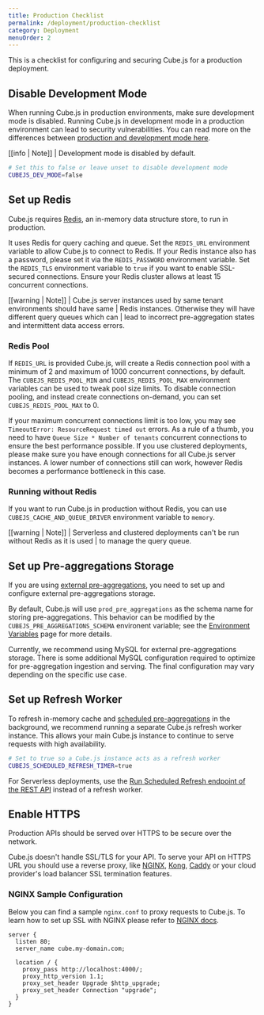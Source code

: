 ```yaml
---
title: Production Checklist
permalink: /deployment/production-checklist
category: Deployment
menuOrder: 2
---
```


This is a checklist for configuring and securing Cube.js for a production
deployment.

## Disable Development Mode

When running Cube.js in production environments, make sure development mode is
disabled. Running Cube.js in development mode in a production environment can
lead to security vulnerabilities. You can read more on the differences between
[production and development mode here][link-cubejs-dev-vs-prod].

[link-cubejs-dev-vs-prod]: /configuration/overview#development-mode

<!-- prettier-ignore-start -->
[[info | Note]]
| Development mode is disabled by default.
<!-- prettier-ignore-end -->

```bash
# Set this to false or leave unset to disable development mode
CUBEJS_DEV_MODE=false
```

## Set up Redis

Cube.js requires [Redis](https://redis.io/), an in-memory data structure store,
to run in production.

It uses Redis for query caching and queue. Set the `REDIS_URL` environment
variable to allow Cube.js to connect to Redis. If your Redis instance also has a
password, please set it via the `REDIS_PASSWORD` environment variable. Set the
`REDIS_TLS` environment variable to `true` if you want to enable SSL-secured
connections. Ensure your Redis cluster allows at least 15 concurrent
connections.

<!-- prettier-ignore-start -->
[[warning | Note]]
| Cube.js server instances used by same tenant environments should have same
| Redis instances. Otherwise they will have different query queues which can
| lead to incorrect pre-aggregation states and intermittent data access errors.
<!-- prettier-ignore-end -->

### Redis Pool

If `REDIS_URL` is provided Cube.js, will create a Redis connection pool with a
minimum of 2 and maximum of 1000 concurrent connections, by default. The
`CUBEJS_REDIS_POOL_MIN` and `CUBEJS_REDIS_POOL_MAX` environment variables can be
used to tweak pool size limits. To disable connection pooling, and instead
create connections on-demand, you can set `CUBEJS_REDIS_POOL_MAX` to 0.

If your maximum concurrent connections limit is too low, you may see
`TimeoutError: ResourceRequest timed out` errors. As a rule of a thumb, you need
to have `Queue Size * Number of tenants` concurrent connections to ensure the
best performance possible. If you use clustered deployments, please make sure
you have enough connections for all Cube.js server instances. A lower number of
connections still can work, however Redis becomes a performance bottleneck in
this case.

### Running without Redis

If you want to run Cube.js in production without Redis, you can use
`CUBEJS_CACHE_AND_QUEUE_DRIVER` environment variable to `memory`.

<!-- prettier-ignore-start -->
[[warning | Note]]
| Serverless and clustered deployments can't be run without Redis as it is used
| to manage the query queue.
<!-- prettier-ignore-end -->

## Set up Pre-aggregations Storage

If you are using [external pre-aggregations][link-pre-aggregations], you need to
set up and configure external pre-aggregations storage.

[link-pre-aggregations]: /pre-aggregations#external-pre-aggregations

By default, Cube.js will use `prod_pre_aggregations` as the schema name for
storing pre-aggregations. This behavior can be modified by the
`CUBEJS_PRE_AGGREGATIONS_SCHEMA` environent variable; see the [Environment
Variables][ref-env-vars-general] page for more details.

[ref-env-vars-general]: /reference/environment-variables#general

Currently, we recommend using MySQL for external pre-aggregations storage. There
is some additional MySQL configuration required to optimize for pre-aggregation
ingestion and serving. The final configuration may vary depending on the
specific use case.

## Set up Refresh Worker

To refresh in-memory cache and [scheduled
pre-aggregations][link-scheduled-refresh] in the background, we recommend
running a separate Cube.js refresh worker instance. This allows your main
Cube.js instance to continue to serve requests with high availability.

[link-scheduled-refresh]: /pre-aggregations#scheduled-refresh

```bash
# Set to true so a Cube.js instance acts as a refresh worker
CUBEJS_SCHEDULED_REFRESH_TIMER=true
```

For Serverless deployments, use the [Run Scheduled Refresh endpoint of the REST
API][ref-api-scheduled-refresh] instead of a refresh worker.

[ref-api-scheduled-refresh]: /rest-api#api-reference-v-1-run-scheduled-refresh

## Enable HTTPS

Production APIs should be served over HTTPS to be secure over the network.

Cube.js doesn't handle SSL/TLS for your API. To serve your API on HTTPS URL you
should use a reverse proxy, like [NGINX][link-nginx], [Kong][link-kong],
[Caddy][link-caddy] or your cloud provider's load balancer SSL termination
features.

[link-nginx]: https://www.nginx.com/
[link-kong]: https://konghq.com/kong/
[link-caddy]: https://caddyserver.com/

### NGINX Sample Configuration

Below you can find a sample `nginx.conf` to proxy requests to Cube.js. To learn
how to set up SSL with NGINX please refer to [NGINX docs][link-nginx-docs].

[link-nginx-docs]: https://nginx.org/en/docs/http/configuring_https_servers.html

```nginx
server {
  listen 80;
  server_name cube.my-domain.com;

  location / {
    proxy_pass http://localhost:4000/;
    proxy_http_version 1.1;
    proxy_set_header Upgrade $http_upgrade;
    proxy_set_header Connection "upgrade";
  }
}
```
